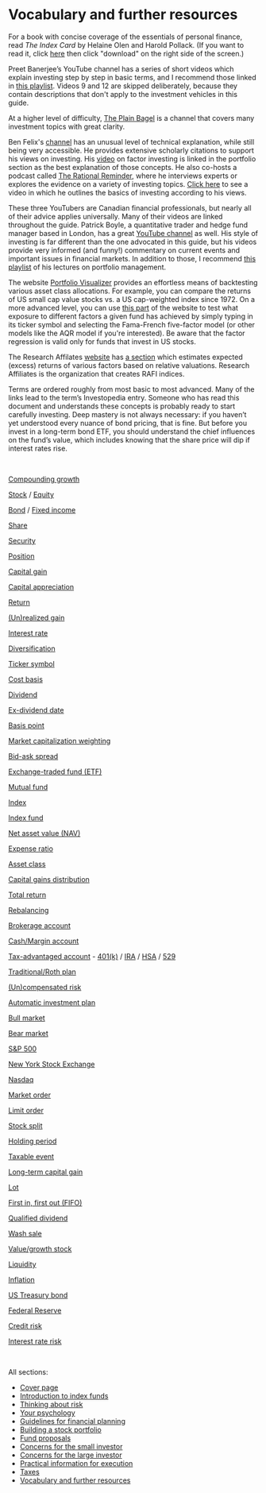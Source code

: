 # Vocabulary and further resources

For a book with concise coverage of the essentials of personal finance, read _The Index Card_ by Helaine Olen and Harold Pollack. (If you want to read it, click [here](https://github.com/investindex/Vocab/blob/main/TheIndexCard.epub) then click "download" on the right side of the screen.)

Preet Banerjee’s YouTube channel has a series of short videos which explain investing step by step in basic terms, and I recommend those linked in [this playlist](https://www.youtube.com/watch?v=Arz_9WX-pn0&list=PLENfNwrAryOiK4QF3Ot8PZdZ-Vcx07HAP&index=1&ab_channel=PreetBanerjee). Videos 9 and 12 are skipped deliberately, because they contain descriptions that don't apply to the investment vehicles in this guide.

At a higher level of difficulty, [The Plain Bagel](https://www.youtube.com/c/ThePlainBagel/videos) is a channel that covers many investment topics with great clarity.

Ben Felix's [channel](https://www.youtube.com/c/BenFelixCSI/videos) has an unusual level of technical explanation, while still being very accessible. He provides extensive scholarly citations to support his views on investing. His [video](https://www.youtube.com/watch?v=jKWbW7Wgm0w&ab_channel=BenFelix) on factor investing is linked in the portfolio section as the best explanation of those concepts. He also co-hosts a podcast called [The Rational Reminder](https://www.youtube.com/c/RATIONALREMINDER/videos), where he interviews experts or explores the evidence on a variety of investing topics. [Click here](https://www.youtube.com/watch?v=we_7F5N3ByQ&ab_channel=BreakingBadDebt) to see a video in which he outlines the basics of investing according to his views.

These three YouTubers are Canadian financial professionals, but nearly all of their advice applies universally. Many of their videos are linked throughout the guide. Patrick Boyle, a quantitative trader and hedge fund manager based in London, has a great [YouTube channel](https://www.youtube.com/c/PatrickBoyleOnFinance/videos) as well. His style of investing is far different than the one advocated in this guide, but his videos provide very informed (and funny!) commentary on current events and important issues in financial markets. In addition to those, I recommend [this playlist](https://www.youtube.com/playlist?list=PLHC72UlhAthDJjFF1-bimGHG5Ubjff5cw) of his lectures on portfolio management.

The website [Portfolio Visualizer](https://www.portfoliovisualizer.com/backtest-asset-class-allocation) provides an effortless means of backtesting various asset class allocations. For example, you can compare the returns of US small cap value stocks vs. a US cap-weighted index since 1972. On a more advanced level, you can use [this part](https://www.portfoliovisualizer.com/factor-analysis) of the website to test what exposure to different factors a given fund has achieved by simply typing in its ticker symbol and selecting the Fama-French five-factor model (or other models like the AQR model if you're interested). Be aware that the factor regression is valid only for funds that invest in US stocks.

The Research Affilates [website](https://www.researchaffiliates.com) has [a section](https://interactive.researchaffiliates.com/smart-beta) which estimates expected (excess) returns of various factors based on relative valuations. Research Affiliates is the organization that creates RAFI indices.

Terms are ordered roughly from most basic to most advanced. Many of the links lead to the term’s Investopedia entry. Someone who has read this document and understands these concepts is probably ready to start carefully investing. Deep mastery is not always necessary: if you haven’t yet understood every nuance of bond pricing, that is fine. But before you invest in a long-term bond ETF, you should understand the chief influences on the fund’s value, which includes knowing that the share price will dip if interest rates rise.

&nbsp;

[Compounding growth](https://www.youtube.com/watch?v=ACbu4XER_bQ&ab_channel=PreetBanerjee)

[Stock](https://www.investopedia.com/terms/s/stock.asp) / [Equity](https://www.investopedia.com/terms/e/equity.asp)

[Bond](https://www.investopedia.com/terms/b/bond.asp) / [Fixed income](https://www.investopedia.com/terms/f/fixedincome.asp)

[Share](https://www.investopedia.com/ask/answers/difference-between-shares-and-stocks/)

[Security](https://www.investopedia.com/terms/s/security.asp)

[Position](https://www.investopedia.com/terms/p/position.asp)

[Capital gain](https://www.investopedia.com/terms/c/capitalgain.asp)

[Capital appreciation](https://www.investopedia.com/terms/c/capitalappreciation.asp)

[Return](https://www.investopedia.com/terms/r/return.asp)

[(Un)realized gain](https://www.investopedia.com/terms/u/unrealizedgain.asp)

[Interest rate](https://www.investopedia.com/terms/i/interestrate.asp)

[Diversification](https://github.com/investindex/Portfolio#clarifying-diversification)

[Ticker symbol](https://www.investopedia.com/terms/s/stocksymbol.asp)

[Cost basis](https://www.investopedia.com/terms/c/costbasis.asp)

[Dividend](https://www.investopedia.com/terms/d/dividend.asp)

[Ex-dividend date](https://www.investopedia.com/terms/e/ex-date.asp)

[Basis point](https://www.investopedia.com/terms/b/basispoint.asp)

[Market capitalization weighting](https://www.investopedia.com/terms/c/capitalizationweightedindex.asp)

[Bid-ask spread](https://www.investopedia.com/terms/b/bid-askspread.asp)

[Exchange-traded fund (ETF)](https://www.investopedia.com/terms/e/etf.asp)

[Mutual fund](https://www.investopedia.com/terms/m/mutualfund.asp)

[Index](https://www.investopedia.com/terms/i/index.asp)

[Index fund](https://www.investopedia.com/terms/i/indexfund.asp)

[Net asset value (NAV)](https://www.investopedia.com/terms/n/nav.asp)

[Expense ratio](https://www.investopedia.com/terms/e/expenseratio.asp)

[Asset class](https://www.investopedia.com/terms/a/assetclasses.asp)

[Capital gains distribution](https://www.investopedia.com/terms/c/capitalgainsdistribution.asp)

[Total return](https://www.investopedia.com/terms/t/totalreturn.asp)

[Rebalancing](https://www.investopedia.com/terms/r/rebalancing.asp)

[Brokerage account](https://www.investopedia.com/terms/b/brokerageaccount.asp)

[Cash/Margin account](https://github.com/investindex/Practical#brokerage-accounts)

[Tax-advantaged account](https://www.investopedia.com/articles/stocks/11/intro-tax-efficient-investing.asp) - [401(k)](https://www.investopedia.com/terms/1/401kplan.asp) / [IRA](https://www.investopedia.com/terms/i/ira.asp) / [HSA](https://www.investopedia.com/terms/h/hsa.asp) / [529](https://www.investopedia.com/terms/1/529plan.asp)

[Traditional/Roth plan](https://www.investopedia.com/retirement/roth-vs-traditional-ira-which-is-right-for-you/)

[(Un)compensated risk](https://github.com/investindex/Risk#two-broad-types-of-risk)

[Automatic investment plan](https://www.investopedia.com/terms/a/automaticinvestmentplan.asp)

[Bull market](https://www.investopedia.com/terms/b/bullmarket.asp)

[Bear market](https://www.investopedia.com/terms/b/bearmarket.asp)

[S&P 500](https://www.investopedia.com/terms/s/sp500.asp)

[New York Stock Exchange](https://www.investopedia.com/terms/n/nyse.asp)

[Nasdaq](https://www.investopedia.com/terms/n/nasdaq.asp)

[Market order](https://www.investopedia.com/terms/m/marketorder.asp)

[Limit order](https://www.investopedia.com/terms/l/limitorder.asp)

[Stock split](https://www.investopedia.com/ask/answers/what-stock-split-why-do-stocks-split/)

[Holding period](https://www.investopedia.com/terms/h/holdingperiod.asp)

[Taxable event](https://www.investopedia.com/terms/t/taxableevent.asp)

[Long-term capital gain](https://www.investopedia.com/terms/l/long-term_capital_gain_loss.asp)

[Lot](https://www.investopedia.com/terms/t/taxlotaccounting.asp)

[First in, first out (FIFO)](https://www.investopedia.com/terms/f/fifo.asp)

[Qualified dividend](https://www.investopedia.com/terms/q/qualifieddividend.asp)

[Wash sale](https://github.com/investindex/Taxes#wash-sale-rules)

[Value/growth stock](https://github.com/investindex/Portfolio)

[Liquidity](https://www.investopedia.com/terms/l/liquidity.asp)

[Inflation](https://www.investopedia.com/terms/i/inflation.asp)

[US Treasury bond](https://www.investopedia.com/articles/investing/073113/introduction-treasury-securities.asp)

[Federal Reserve](https://www.investopedia.com/terms/f/federalreservebank.asp)

[Credit risk](https://www.investopedia.com/ask/answers/022615/what-types-financial-situations-would-credit-spread-risk-be-applied-instead-default-risk.asp)

[Interest rate risk](https://www.investopedia.com/ask/answers/05/ltbondrisk.asp)

&nbsp;

All sections:

* [Cover page](https://github.com/investindex/Intro)
* [Introduction to index funds](https://github.com/investindex/Index)
* [Thinking about risk](https://github.com/investindex/Risk)
* [Your psychology](https://github.com/investindex/Psychology)
* [Guidelines for financial planning](https://github.com/investindex/Guidelines)
* [Building a stock portfolio](https://github.com/investindex/Portfolio)
* [Fund proposals](https://github.com/investindex/Fund/blob/main/README.md)
* [Concerns for the small investor](https://github.com/investindex/Small)
* [Concerns for the large investor](https://github.com/investindex/Large)
* [Practical information for execution](https://github.com/investindex/Practical)
* [Taxes](https://github.com/investindex/Taxes)
* [Vocabulary and further resources](https://github.com/investindex/Vocab)

&nbsp;
